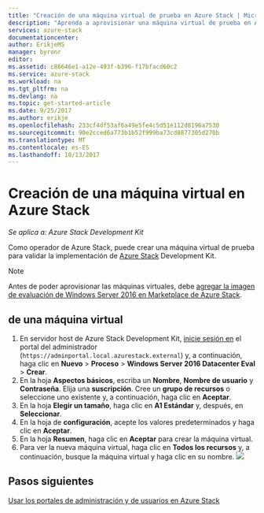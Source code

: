 ```yaml
---
title: "Creación de una máquina virtual de prueba en Azure Stack | Microsoft Docs"
description: "Aprenda a aprovisionar una máquina virtual de prueba en Azure Stack como un operador en la nube."
services: azure-stack
documentationcenter: 
author: ErikjeMS
manager: byronr
editor: 
ms.assetid: c86646e1-a12e-493f-b396-f17bfacd60c2
ms.service: azure-stack
ms.workload: na
ms.tgt_pltfrm: na
ms.devlang: na
ms.topic: get-started-article
ms.date: 9/25/2017
ms.author: erikje
ms.openlocfilehash: 233cf4df53af6a49e5fe4c5d51e112d8196a7530
ms.sourcegitcommit: 90e2cced6a773b1b52f999ba73cd8877305d270b
ms.translationtype: MT
ms.contentlocale: es-ES
ms.lasthandoff: 10/13/2017
---
```

# <a name="create-a-test-virtual-machine-in-azure-stack"></a>Creación de una máquina virtual en Azure Stack

*Se aplica a: Azure Stack Development Kit*

Como operador de Azure Stack, puede crear una máquina virtual de prueba para validar la implementación de [Azure Stack](azure-stack-poc.md) Development Kit.

> [!NOTE]
> Antes de poder aprovisionar las máquinas virtuales, debe [agregar la imagen de evaluación de Windows Server 2016 en Marketplace de Azure Stack](azure-stack-add-default-image.md).
> 
> 

## <a name="create-a-virtual-machine"></a>de una máquina virtual
1. En servidor host de Azure Stack Development Kit, [inicie sesión en](azure-stack-connect-azure-stack.md) el portal del administrador (`https://adminportal.local.azurestack.external`) y, a continuación, haga clic en **Nuevo** > **Proceso** > **Windows Server 2016 Datacenter Eval** > **Crear**.  
2. En la hoja **Aspectos básicos**, escriba un **Nombre**, **Nombre de usuario** y **Contraseña**. Elija una **suscripción**. Cree un **grupo de recursos** o seleccione uno existente y, a continuación, haga clic en **Aceptar**.  
3. En la hoja **Elegir un tamaño**, haga clic en **A1 Estándar** y, después, en **Seleccionar**.  
4. En la hoja de **configuración**, acepte los valores predeterminados y haga clic en **Aceptar**.
5. En la hoja **Resumen**, haga clic en **Aceptar** para crear la máquina virtual.  
6. Para ver la nueva máquina virtual, haga clic en **Todos los recursos** y, a continuación, busque la máquina virtual y haga clic en su nombre.
    ![](media/azure-stack-provision-vm/image06.png)


## <a name="next-steps"></a>Pasos siguientes
[Usar los portales de administración y de usuarios en Azure Stack](azure-stack-manage-portals.md)
